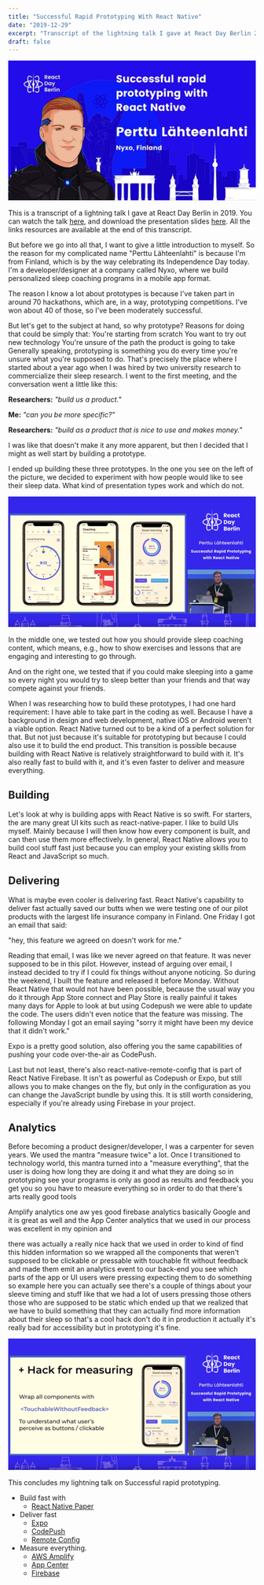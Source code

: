 ```yaml
---
title: "Successful Rapid Prototyping With React Native"
date: "2019-12-29"
excerpt: "Transcript of the lightning talk I gave at React Day Berlin 2019 titled: 'Successful Rapid Prototyping With React Native'"
draft: false
---
```


![Successful Rapid Prototyping With React Native](cover.jpg)

This is a transcript of a lightning talk I gave at React Day Berlin in 2019. You can watch the talk [here](https://www.youtube.com/embed/QafikEOSUGA), and download the presentation slides [here](). All the links resources are available at the end of this transcript.

But before we go into all that, I want to give a little introduction to myself. So the reason for my complicated name "Perttu Lähteenlahti" is because I'm from Finland, which is by the way celebrating its Independence Day today. I'm a developer/designer at a company called Nyxo, where we build personalized sleep coaching programs in a mobile app format.

The reason I know a lot about prototypes is because I've taken part in around 70 hackathons, which are, in a way, prototyping competitions. I've won about 40 of those, so I've been moderately successful.

But let's get to the subject at hand, so why prototype? Reasons for doing that could be simply that:
You're starting from scratch
You want to try out new technology
You're unsure of the path the product is going to take
Generally speaking, prototyping is something you do every time you're unsure what you're supposed to do. That's precisely the place where I started about a year ago when I was hired by two university research to commercialize their sleep research. I went to the first meeting, and the conversation went a little like this:

**Researchers:** _"build us a product."_

**Me:** _"can you be more specific?"_

**Researchers:** _"build as a product that is nice to use and makes money."_

I was like that doesn't make it any more apparent, but then I decided that I might as well start by building a prototype.

I ended up building these three prototypes. In the one you see on the left of the picture, we decided to experiment with how people would like to see their sleep data. What kind of presentation types work and which do not.

![Three prototypes I build.](prototypes.png "Three prototypes I build ")

In the middle one, we tested out how you should provide sleep coaching content, which means, e.g., how to show exercises and lessons that are engaging and interesting to go through.

And on the right one, we tested that if you could make sleeping into a game so every night you would try to sleep better than your friends and that way compete against your friends.

When I was researching how to build these prototypes, I had one hard requirement: I have able to take part in the coding as well. Because I have a background in design and web development, native iOS or Android weren't a viable option. React Native turned out to be a kind of a perfect solution for that. But not just because it's suitable for prototyping but because I could also use it to build the end product. This transition is possible because building with React Native is relatively straightforward to build with it. It's also really fast to build with it, and it's even faster to deliver and measure everything.

## Building

Let's look at why is building apps with React Native is so swift. For starters, the are many great UI kits such as react-native-paper. I like to build UIs myself. Mainly because I will then know how every component is built, and can then use them more effectively. In general, React Native allows you to build cool stuff fast just because you can employ your existing skills from React and JavaScript so much.

## Delivering

What is maybe even cooler is delivering fast. React Native's capability to deliver fast actually saved our butts when we were testing one of our pilot products with the largest life insurance company in Finland. One Friday I got an email that said:

"hey, this feature we agreed on doesn't work for me."

Reading that email, I was like we never agreed on that feature. It was never supposed to be in this pilot. However, instead of arguing over email, I instead decided to try if I could fix things without anyone noticing. So during the weekend, I built the feature and released it before Monday. Without React Native that would not have been possible, because the usual way you do it through App Store connect and Play Store is really painful it takes many days for Apple to look at but using Codepush we were able to update the code. The users didn't even notice that the feature was missing. The following Monday I got an email saying "sorry it might have been my device that it didn't work."

Expo is a pretty good solution, also offering you the same capabilities of pushing your code over-the-air as CodePush.

Last but not least, there's also react-native-remote-config that is part of React Native Firebase. It isn't as powerful as Codepush or Expo, but still allows you to make changes on the fly, but only in the configuration as you can change the JavaScript bundle by using this. It is still worth considering, especially if you're already using Firebase in your project.

## Analytics

Before becoming a product designer/developer, I was a carpenter for seven years. We used the mantra "measure twice" a lot. Once I transitioned to technology world, this mantra turned into a "measure everything", that the user is doing how long they are doing it and what they are doing so in prototyping see your programs is only as good as results and feedback you get you so you have to measure everything so in order to do that there's arts really good tools

Amplify analytics one aw yes good firebase analytics basically Google and it is great as well and the App Center analytics that we used in our process was excellent in my opinion and

there was actually a really nice hack that we used in order to kind of find this hidden information so we wrapped all the components that weren't supposed to be clickable or pressable with touchable fit without feedback and made them emit an analytics event to our back-end you see which parts of the app or UI users were pressing expecting them to do something so example here you can actually see there's a couple of things about your sleeve timing and stuff like that we had a lot of users pressing those others those who are supposed to be static which ended up that we realized that we have to build something that they can actually find more information about their sleep so that's a cool hack don't do it in production it actually it's really bad for accessibility but in prototyping it's fine.

![Screenshot of the presentation with a analytics hack ](hack.png "Analytics hack")

This concludes my lightning talk on Successful rapid prototyping.

- Build fast with
  - [React Native Paper](https://reactnativepaper.com/)
- Deliver fast
  - [Expo](https://expo.io)
  - [CodePush](https://github.com/Microsoft/code-push)
  - [Remote Config](https://invertase.io/oss/react-native-firebase/v6/remote-config)
- Measure everything.
  - [AWS Amplify](https://aws-amplify.github.io/)
  - [App Center](https://appcenter.m)
  - [Firebase](https://rnfirebase.io/docs/v5.x.x/analytics/ios)
